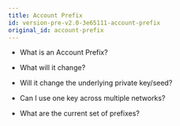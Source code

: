 ```yaml
---
title: Account Prefix
id: version-pre-v2.0-3e65111-account-prefix
original_id: account-prefix
---
```


* What is an Account Prefix?

* What will it change?

* Will it change the underlying private key/seed?

* Can I use one key across multiple networks?

* What are the current set of prefixes?
